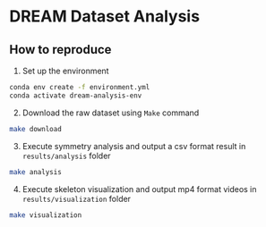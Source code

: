 # DREAM Dataset Analysis

## How to reproduce


1. Set up the environment
```bash
conda env create -f environment.yml
conda activate dream-analysis-env
```

2. Download the raw dataset using `Make` command
```bash
make download
```

3. Execute symmetry analysis and output a csv format result in `results/analysis` folder
```bash
make analysis
```

4. Execute skeleton visualization and output mp4 format videos in `results/visualization` folder
```bash
make visualization
```

